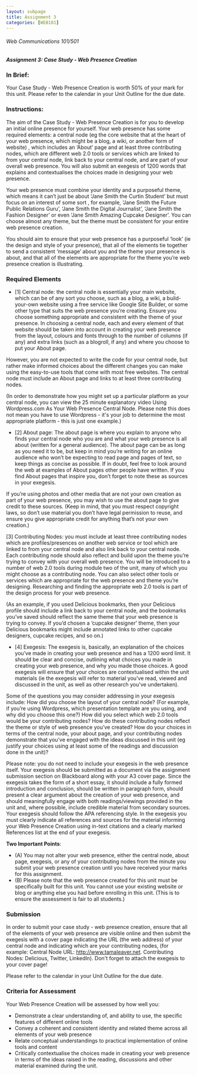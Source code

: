 ```yaml
---
layout: subpage
title: Assignment 3
categories: [WEB101]
---
```


###### Web Communications 101/501


##### Assignment 3: Case Study - Web Presence Creation

### In Brief:

Your Case Study - Web Presence Creation is worth 50% of your mark for this unit.
Please refer to the calendar in your Unit Outline for the due date.

### Instructions:

The aim of the Case Study - Web Presence Creation is for you to develop an initial online presence for yourself.  Your web presence has some required elements: a central node (eg the core website that at the heart of your web presence, which might be a blog, a wiki, or another form of website) , which includes an ‘About’ page and at least three contributing nodes, which are different web 2.0 tools or services which are linked to from your central node, link back to your central node, and are part of your overall web presence. You will also submit an exegesis of 1200 words that explains and contextualises the choices made in designing your web presence. 

 Your web presence must combine your identity and a purposeful theme, which means it can’t just be about ‘Jane Smith the Curtin Student’ but must focus on an interest of some sort , for example, ‘Jane Smith the Future Public Relations Guru’, ‘Jane Smith the Digital Journalist’, ‘Jane Smith the Fashion Designer’ or even ‘Jane Smith Amazing Cupcake Designer’.  You can choose almost any theme, but the theme must be consistent for your entire web presence creation.

 You should aim to ensure that your web presence has a purposeful ‘look’ (ie the design and style of your presence), that all of the elements tie together to send a consistent ‘message’ about you and the theme your presence is about, and that all of the elements are appropriate for the theme you’re web presence creation is illustrating.

### Required Elements

- [1] Central node: the central node is essentially your main website, which can be of any sort you choose, such as a blog, a wiki, a build-your-own website using a free service like Google Site Builder, or some other type that suits the web presence you’re creating.  Ensure you choose something appropriate and consistent with the theme of your presence.  In choosing a central node, each and every element of that website should be taken into account in creating your web presence from the layout, colours and fonts through to the number of columns (if any) and extra links (such as a blogroll, if any) and where you choose to put your About page.  

 However, you are not expected to write the code for your central node, but rather make informed choices about the different changes you can make using the easy-to-use tools that come with most free websites.  The central node must include an About page and links to at least three contributing nodes.

 (In order to demonstrate how you might set up a particular platform as your central node, you can view the 25 minute explanatory video Using Wordpress.com As Your Web Presence Central Node. Please note this does not mean you have to use Wordpress - it's your job to determine the most appropriate platform - this is just one example.)

- [2] About page: The about page is where you explain to anyone who finds your central node who you are and what your web presence is all about (written for a general audience).  The about page can be as long as you need it to be, but keep in mind you’re writing for an online audience who won’t be expecting to read page and pages of text, so keep things as concise as possible. If in doubt, feel free to look around the web at examples of About pages other people have written.  If you find About pages that inspire you, don’t forget to note these as sources in your exegesis.

 If you’re using photos and other media that are not your own creation as part of your web presence, you may wish to use the about page to give credit to these sources.  (Keep in mind, that you must respect copyright laws, so don’t use material you don’t have legal permission to reuse, and ensure you give appropriate credit for anything that’s not your own creation.)

[3] Contributing Nodes: you must include at least three contributing nodes which are profiles/presences on another web service or tool which are linked to from your central node and also link back to your central node.  Each contributing node should also reflect and build upon the theme you’re trying to convey with your overall web presence.   You will be introduced to a number of web 2.0 tools during module two of the unit, many of which you might choose as a contributing node.  You can also select other tools or services which are appropriate for the web presence and theme you’re designing.  Researching and finding the appropriate web 2.0 tools is part of the design process for your web presence.

 (As an example, if you used Delicious bookmarks, then your Delicious profile should include a link back to your central node, and the bookmarks you’ve saved should reflect the same theme that your web presence is trying to convey.  If you’d chosen a ‘cupcake designer’ theme, then your Delicious bookmarks might include annotated links to other cupcake designers, cupcake recipes, and so on.)

- [4] Exegesis:  The exegesis is, basically, an explanation of the choices you’ve made in creating your web presence and has a 1200 word limit.  It should be clear and concise, outlining what choices you made in creating your web presence, and why you made those choices.  A good exegesis will ensure that your choices are contextualised within the unit materials (ie the exegesis will refer to material you’ve read, viewed and discussed in the unit, as well as other research you've undertaken).

 Some of the questions you may consider addressing in your exegesis include: How did you choose the layout of your central node?  (For example, if you’re using Wordpress, which presentation template are you using, and why did you choose this one?)  How did you select which web 2.0 tools would be your contributing nodes?  How do these contributing nodes reflect the theme or style of web presence you’ve created? How do your choices in terms of the central node, your about page, and your contributing nodes demonstrate that you’ve engaged with the ideas discussed in this unit (eg justify your choices using at least some of the readings and discussion done in the unit)?

Please note: you do not need to include your exegesis in the web presence itself. Your exegesis should be submitted as a document via the assignment submission section on Blackboard along with your A3 cover page. Since the exegesis takes the form of a short essay, it should include a fully formed introduction and conclusion, should be written in paragraph form, should present a clear argument about the creation of your web presence, and should meaningfully engage with both readings/viewings provided in the unit and, where possible, include credible material from secondary sources.  Your exegesis should follow the APA referencing style. In the exegesis you must clearly indicate all references and sources for the material informing your Web Presence Creation using in-text citations and a clearly marked References list at the end of your exegesis.

**Two  Important Points**:  
- (A) You  may not alter your web presence, either the central node, about page, exegesis, or any of your contributing nodes from the minute you submit your web presence creation until you have received your marks for this assignment.  
- (B) Please note that the web presence created for this unit must be specifically built for this unit.  You cannot use your existing website or blog or anything else you had before enrolling in this unit. (This is to ensure the assessment is fair to all students.)

### Submission

In order to submit your case study - web presence creation, ensure that all of the elements of your web presence are visible online and then submit the exegesis with a cover page indicating the URL (the web address) of your central node and indicating which are your contributing nodes, (for example: Central Node URL: http://www.tamaleaver.net.  Contributing Nodes: Delicious, Twitter, LinkedIn). Don't forget to attach the exegesis to your cover page!
  
Please refer to the calendar in your Unit Outline for the due date.

### Criteria for Assessment

Your Web Presence Creation will be assessed by how well you: 
- Demonstrate a clear understanding of, and ability to use, the specific features of different online tools 
- Convey a coherent and consistent identity and related theme across all elements of your web presence
- Relate conceptual understandings to practical implementation of online tools and content
- Critically contextualise the choices made in creating your web presence in terms of the ideas raised in the reading, discussions and other material examined during the unit.
